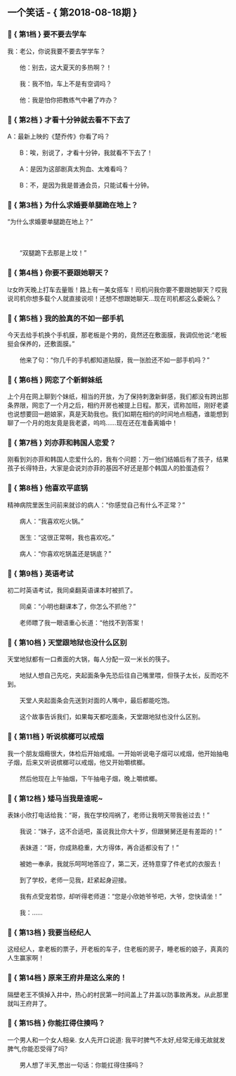 ## 一个笑话 - { 第2018-08-18期 }
</hr>

### :jack_o_lantern: { 第1档 } 要不要去学车
我：老公，你说我要不要去学学车？<br/><br/>　　他：别去，这大夏天的多热啊？！<br/><br/>　　我：我不怕，车上不是有空调吗？<br/><br/>　　他：我是怕你把教练气中暑了咋办？


### :jack_o_lantern: { 第2档 } 才看十分钟就去看不下去了
A：最新上映的《楚乔传》你看了吗？<br/><br/>　　B：唉，别说了，才看十分钟，我就看不下去了！<br/><br/>　　A：是因为这部剧真太狗血、太难看吗？<br/><br/>　　B：不，是因为我是普通会员，只能试看十分钟。


### :jack_o_lantern: { 第3档 } 为什么求婚要单腿跪在地上？
“为什么求婚要单腿跪在地上？”<br/><br/><br/><br/>　　“双腿跪下去那是上坟！”


### :jack_o_lantern: { 第4档 } 你要不要跟她聊天？
lz女昨天晚上打车去量贩！路上有一美女搭车！司机问我你要不要跟她聊天？哎我说司机你想多载个人就直接说呗！还想不想跟她聊天…现在司机都这么委婉么？


### :jack_o_lantern: { 第5档 } 我的脸真的不如一部手机
今天去给手机换个手机膜，那老板是个男的，竟然还在敷面膜，我调侃他说:“老板挺会保养的，还敷面膜。”<br/><br/>　　他来了句：“你几千的手机都知道贴膜，我一张脸还不如一部手机吗？”


### :jack_o_lantern: { 第6档 } 网恋了个新鲜妹纸
上个月在网上聊到个妹纸，相当的开放，为了保持刺激新鲜感，我们都没有跨出那条界限，网恋了一个月之后，相约开房也被提上日程。那天，谎称加班，刚好老婆也说想要回一趟娘家，真是天助我也。我们如期在相约的时间地点相遇，谁能想到聊了一个月的炮友竟是我老婆，呜呜……现在还在准备离婚中！


### :jack_o_lantern: { 第7档 } 刘亦菲和韩国人恋爱？
刚看到刘亦菲和韩国人恋爱什么的，我有个问题：万一他们结婚后有了孩子，结果孩子长得特丑，大家是会说刘亦菲的基因不好还是那个韩国人的脸蛋造假？


### :jack_o_lantern: { 第8档 } 他喜欢平底锅
精神病院里医生问前来就诊的病人：“你感觉自己有什么不正常？”<br/><br/>　　病人：“我喜欢吃火锅。”<br/><br/>　　医生：“这很正常啊，我也喜欢吃。”<br/><br/>　　病人：“你喜欢吃锅盖还是锅底？”


### :jack_o_lantern: { 第9档 } 英语考试
初二时英语考试，我同桌翻英语课本时被抓了。<br/><br/>　　同桌：“小明也翻课本了，你怎么不抓他？”<br/><br/>　　老师瞟了我一眼语重心长道：“他找不到答案！


### :jack_o_lantern: { 第10档 } 天堂跟地狱也没什么区别
天堂地狱都有一口煮面的大锅，每人分配一双一米长的筷子。<br/><br/>　　地狱人想自己先吃，夹起面条争先恐后往自己嘴里喂，但筷子太长，反而吃不到。<br/><br/>　　天堂人夹起面条会先送到对面的人嘴中，最后都能吃饱。<br/><br/>　　这个故事告诉我们，如果每天都吃面条，天堂跟地狱也没什么区别。


### :jack_o_lantern: { 第11档 } 听说槟榔可以戒烟
我一个朋友烟瘾很大，体检后开始戒烟。一开始听说电子烟可以戒烟，他开始抽电子烟，后来又听说槟榔可以戒烟，他又开始嚼槟榔。<br/><br/>　　然后他现在上午抽烟，下午抽电子烟，晚上嚼槟榔。


### :jack_o_lantern: { 第12档 } 矮马当我是谁呢~
表妹小欣打电话给我：“哥，我在学校闯祸了，老师让我明天带我爸过去！”<br/><br/>　　我说：“妹子，这不合适吧，虽说我比你大十岁，但跟舅舅还是有差距的！”<br/><br/>　　表妹道：“哥，你成熟稳重，大方得体，再合适都没有了！”<br/><br/>　　被她一奉承，我就乐呵呵地答应了，第二天，还特意穿了件老式的衣服去！<br/><br/>　　到了学校，老师一见我，赶紧起身迎接。<br/><br/>　　我有点受宠若惊，却听得老师道：“您是小欣她爷爷吧，大爷，您快请坐！”<br/><br/>　　我：......


### :jack_o_lantern: { 第13档 } 我要当经纪人
这经纪人，拿老板的票子，开老板的车子，住老板的房子，睡老板的娘子，真真的人生赢家啊！


### :jack_o_lantern: { 第14档 } 原来王府井是这么来的！
隔壁老王不慎掉入井中，热心的村民第一时间盖上了井盖以防事故再发。从此那里就叫王府井了。


### :jack_o_lantern: { 第15档 } 你能扛得住揍吗？
一个男人和一个女人相亲. 女人先开口说道: 我平时脾气不太好,经常无缘无故就发脾气,你能忍受得了吗?<br/><br/>　　男人想了半天,憋出一句话：你能扛得住揍吗？

